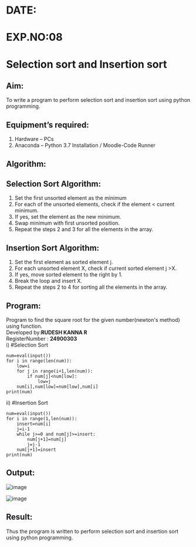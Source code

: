 # DATE:
# EXP.NO:08
# Selection sort and Insertion sort
## Aim:
To write a program to perform selection sort and insertion sort using python programming.
## Equipment’s required:
1.	Hardware – PCs
2.	Anaconda – Python 3.7 Installation / Moodle-Code Runner
## Algorithm:
## Selection Sort Algorithm:
1.	Set the first unsorted element as the minimum
2.	For each of the unsorted elements, check if the element < current minimum.
3.	If yes, set the element as the new minimum.
4.	Swap minimum with first unsorted position.
5.	Repeat the steps 2 and 3 for all the elements in the array.
## Insertion Sort Algorithm:
1.	Set the first element as sorted element j.
2.	For each unsorted element X, check if current sorted element j >X.
3.	If yes, move sorted element to the right by 1.
4.	Break the loop and insert X.
5.	Repeat the steps 2 to 4 for sorting all the elements in the array.
## Program:
Program to find the square root for the given number(newton's method) using function.</br>
Developed by:**RUDESH KANNA R**</br>
RegisterNumber : **24900303**</br>
i)	#Selection Sort
```
num=eval(input())
for i in range(len(num)):
    low=i
    for j in range(i+1,len(num)):
        if num[j]<num[low]:
            low=j
    num[i],num[low]=num[low],num[i]
print(num)

```
ii)	#Insertion Sort
```
num=eval(input())
for i in range(1,len(num)):
    insert=num[i]
    j=i-1
    while j>=0 and num[j]>=insert:
        num[j+1]=num[j]
        j=j-1
    num[j+1]=insert
print(num)

```

## Output:
![image](https://github.com/user-attachments/assets/22a170e2-b654-4623-b694-5d7a32828aea)

![image](https://github.com/user-attachments/assets/83fba95d-35ba-4187-89fc-bf6863df82ff)

## Result:
Thus the program is written to perform selection sort and insertion sort using python programming.
